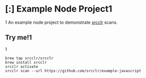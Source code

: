 # [:] Example Node Project1
1
An example node project to demonstrate [srcclr](https://www.srcclr.com) scans.

## Try me!1
1
```
brew tap srcclr/srcclr
brew install srcclr
srcclr activate
srcclr scan --url https://github.com/srcclr/example-javascript
```
